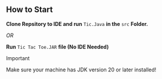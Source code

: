 ## How to Start
**Clone Repsitory to IDE and run** ```Tic.Java``` **in the** ```src``` **Folder.**

_OR_

**Run** ```Tic Tac Toe.JAR``` **file (No IDE Needed)**

  
> [!IMPORTANT]
> Make sure your machine has JDK version 20 or later installed!
